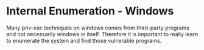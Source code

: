 # Internal Enumeration - Windows

Many priv-esc techniques on windows comes from third-party programs and not necessarily windows in itself. Therefore it is important to really learn to enumerate the system and find those vulnerable programs.

